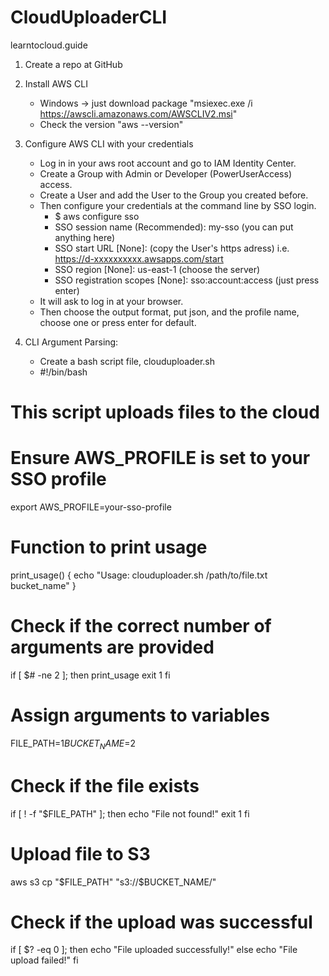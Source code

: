 # CloudUploaderCLI

learntocloud.guide

1. Create a repo at GitHub

2. Install AWS CLI

   - Windows -> just download package "msiexec.exe /i https://awscli.amazonaws.com/AWSCLIV2.msi"
   - Check the version "aws --version"

3. Configure AWS CLI with your credentials

   - Log in in your aws root account and go to IAM Identity Center.
   - Create a Group with Admin or Developer (PowerUserAccess) access.
   - Create a User and add the User to the Group you created before.
   - Then configure your credentials at the command line by SSO login.
     - $ aws configure sso
     - SSO session name (Recommended): my-sso (you can put anything here)
     - SSO start URL [None]: (copy the User's https adress) i.e. https://d-xxxxxxxxxx.awsapps.com/start
     - SSO region [None]: us-east-1 (choose the server)
     - SSO registration scopes [None]: sso:account:access (just press enter)
   - It will ask to log in at your browser.
   - Then choose the output format, put json, and the profile name, choose one or press enter for default.

4. CLI Argument Parsing:

   - Create a bash script file, clouduploader.sh
   - #!/bin/bash

# This script uploads files to the cloud

# Ensure AWS_PROFILE is set to your SSO profile

export AWS_PROFILE=your-sso-profile

# Function to print usage

print_usage() {
echo "Usage: clouduploader.sh /path/to/file.txt bucket_name"
}

# Check if the correct number of arguments are provided

if [ $# -ne 2 ]; then
print_usage
exit 1
fi

# Assign arguments to variables

FILE_PATH=$1
BUCKET_NAME=$2

# Check if the file exists

if [ ! -f "$FILE_PATH" ]; then
echo "File not found!"
exit 1
fi

# Upload file to S3

aws s3 cp "$FILE_PATH" "s3://$BUCKET_NAME/"

# Check if the upload was successful

if [ $? -eq 0 ]; then
echo "File uploaded successfully!"
else
echo "File upload failed!"
fi
